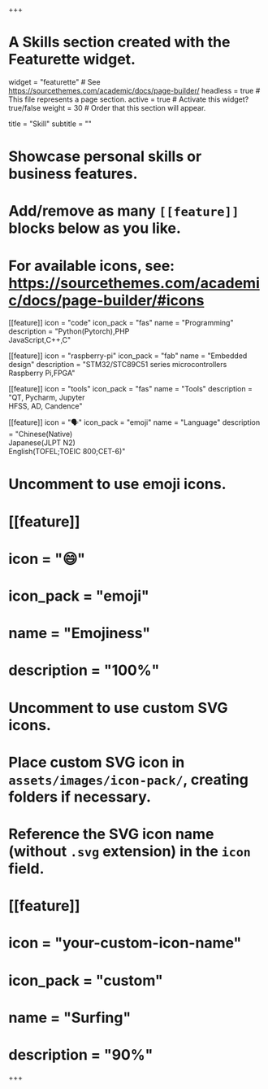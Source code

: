 +++
# A Skills section created with the Featurette widget.
widget = "featurette"  # See https://sourcethemes.com/academic/docs/page-builder/
headless = true  # This file represents a page section.
active = true  # Activate this widget? true/false
weight = 30  # Order that this section will appear.

title = "Skill"
subtitle = ""

# Showcase personal skills or business features.
# 
# Add/remove as many `[[feature]]` blocks below as you like.
# 
# For available icons, see: https://sourcethemes.com/academic/docs/page-builder/#icons

[[feature]]
  icon = "code"
  icon_pack = "fas"
  name = "Programming"
  description = "Python(Pytorch),PHP<br>JavaScript,C++,C"
  
[[feature]]
  icon = "raspberry-pi"
  icon_pack = "fab"
  name = "Embedded design"
  description = "STM32/STC89C51 series microcontrollers<br>Raspberry Pi,FPGA"
  
[[feature]]
  icon = "tools"
  icon_pack = "fas"
  name = "Tools"
  description = "QT, Pycharm, Jupyter<br>HFSS, AD, Candence" 
  
[[feature]]
  icon = ":speaking_head:"
  icon_pack = "emoji"
  name = "Language"
  description = "Chinese(Native)<br>Japanese(JLPT N2)<br>English(TOFEL;TOEIC 800;CET-6)"
  
# Uncomment to use emoji icons.
# [[feature]]
#  icon = ":smile:"
#  icon_pack = "emoji"
#  name = "Emojiness"
#  description = "100%"  

# Uncomment to use custom SVG icons.
# Place custom SVG icon in `assets/images/icon-pack/`, creating folders if necessary.
# Reference the SVG icon name (without `.svg` extension) in the `icon` field.
# [[feature]]
#  icon = "your-custom-icon-name"
#  icon_pack = "custom"
#  name = "Surfing"
#  description = "90%"

+++
